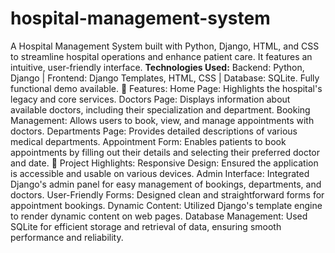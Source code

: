 # hospital-management-system
A Hospital Management System built with Python, Django, HTML, and CSS to streamline hospital operations and enhance patient care. It features an intuitive, user-friendly interface. **Technologies Used:** Backend: Python, Django | Frontend: Django Templates, HTML, CSS | Database: SQLite. Fully functional demo available.
🌟 Features:
Home Page: Highlights the hospital's legacy and core services.
Doctors Page: Displays information about available doctors, including their specialization and department.
Booking Management: Allows users to book, view, and manage appointments with doctors.
Departments Page: Provides detailed descriptions of various medical departments.
Appointment Form: Enables patients to book appointments by filling out their details and selecting their preferred doctor and date.
🎨 Project Highlights:
Responsive Design: Ensured the application is accessible and usable on various devices.
Admin Interface: Integrated Django's admin panel for easy management of bookings, departments, and doctors.
User-Friendly Forms: Designed clean and straightforward forms for appointment bookings.
Dynamic Content: Utilized Django's template engine to render dynamic content on web pages.
Database Management: Used SQLite for efficient storage and retrieval of data, ensuring smooth performance and reliability.
